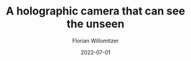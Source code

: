 ---
weight: 10
title: A holographic camera that can see the unseen 
author: Florian Willomitzer
location: TEDx Nuremberg, Germany

date: 2022-07-01
summary: ''
image:
  preview-only: true
external_link: https://www.youtube.com/watch?v=yf6NgZcit28
---